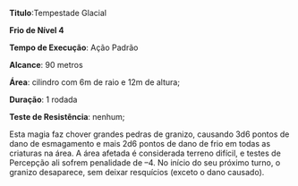 **Titulo**:Tempestade Glacial

**Frio de Nível 4**

**Tempo de Execução**: Ação Padrão

**Alcance**: 90 metros

**Área**: cilindro com 6m de raio e 12m de altura;

**Duração**: 1 rodada

**Teste de Resistência**: nenhum;

Esta magia faz chover grandes pedras de granizo, causando 3d6 pontos de dano de esmagamento e mais 2d6 pontos de dano de frio em todas as criaturas na área.
A área afetada é considerada terreno difícil, e testes de Percepção ali sofrem penalidade de –4. No início do seu próximo turno, o granizo desaparece, sem deixar resquícios (exceto o dano causado).

